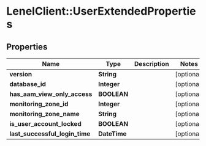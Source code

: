 # LenelClient::UserExtendedProperties

## Properties
Name | Type | Description | Notes
------------ | ------------- | ------------- | -------------
**version** | **String** |  | [optional] 
**database_id** | **Integer** |  | [optional] 
**has_aam_view_only_access** | **BOOLEAN** |  | [optional] 
**monitoring_zone_id** | **Integer** |  | [optional] 
**monitoring_zone_name** | **String** |  | [optional] 
**is_user_account_locked** | **BOOLEAN** |  | [optional] 
**last_successful_login_time** | **DateTime** |  | [optional] 


